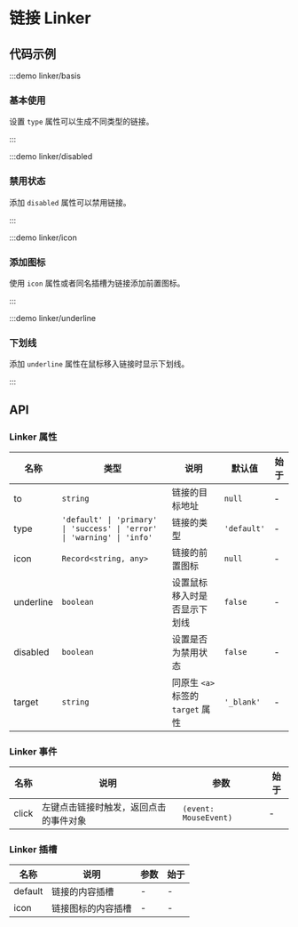 # 链接 Linker

## 代码示例

:::demo linker/basis

### 基本使用

设置 `type` 属性可以生成不同类型的链接。

:::

:::demo linker/disabled

### 禁用状态

添加 `disabled` 属性可以禁用链接。

:::

:::demo linker/icon

### 添加图标

使用 `icon` 属性或者同名插槽为链接添加前置图标。

:::

:::demo linker/underline

### 下划线

添加 `underline` 属性在鼠标移入链接时显示下划线。

:::

## API

### Linker 属性

| 名称      | 类型                                                                    | 说明                              | 默认值      | 始于 |
| --------- | ----------------------------------------------------------------------- | --------------------------------- | ----------- | ---- |
| to        | `string`                                                                | 链接的目标地址                    | `null`      | -    |
| type      | `'default' \| 'primary' \| 'success' \| 'error' \| 'warning' \| 'info'` | 链接的类型                        | `'default'` | -    |
| icon      | `Record<string, any>`                                                   | 链接的前置图标                    | `null`      | -    |
| underline | `boolean`                                                               | 设置鼠标移入时是否显示下划线      | `false`     | -    |
| disabled  | `boolean`                                                               | 设置是否为禁用状态                | `false`     | -    |
| target    | `string`                                                                | 同原生 `<a>` 标签的 `target` 属性 | `'_blank'`  | -    |

### Linker 事件

| 名称  | 说明                                   | 参数                  | 始于 |
| ----- | -------------------------------------- | --------------------- | ---- |
| click | 左键点击链接时触发，返回点击的事件对象 | `(event: MouseEvent)` | -    |

### Linker 插槽

| 名称    | 说明               | 参数 | 始于 |
| ------- | ------------------ | ---- | ---- |
| default | 链接的内容插槽     | -    | -    |
| icon    | 链接图标的内容插槽 | -    | -    |
